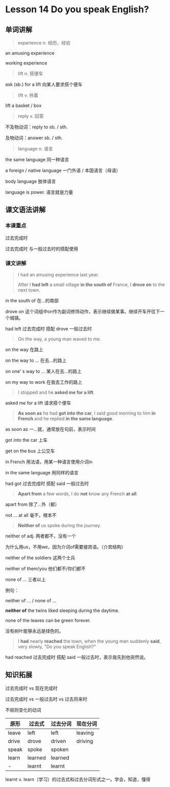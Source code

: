 # Lesson 14 Do you speak English?

## 单词讲解

> experience n. 经历，经验

an amusing experience

working experience



> lift n. 搭便车

ask (sb.) for a lift 向某人要求搭个便车

> lift v. 拎着

lift a basket / box



> reply v. 回答

不及物动词：reply to sb. / sth.

及物动词：answer sb. / sth.



> language n. 语言

the same language 同一种语言

a foreign / native language 一门外语 / 本国语言（母语）

body language 肢体语言

language is power. 语言就是力量



## 课文语法讲解

### 本课重点

过去完成时

过去完成时 与一般过去时的搭配使用



### 课文讲解

> I had an amusing experience last year.
>
> After I **had left** a small village **in the south of** France, I **drove on** to the next town.

in the south of 在...的南部

drove on 这个词组中on作为副词修饰动作，表示继续做某事。继续开车开往下一个城镇。

had left 过去完成时 搭配 drove 一般过去时



> On the way, a young man waved to me.

on the way 在路上

on the way to ... 在去...的路上

on one' s way to ... 某人在去...的路上

on my way to work 在我去工作的路上



> I stopped and he **asked me for a lift**.

asked me for a lift  请求搭个便车



> **As soon as** he had **got into the car**, I said good morning to him **in French** and he replied **in the same language**.

as soon as 一...就，通常放在句前，表示时间

got into the car 上车

get on the bus 上公交车

in French 用法语，用某一种语言使用介词in

in the same language 用同样的语言

had got 过去完成时 搭配 said 一般过去时



> **Apart from** a few words, I do **not** know any French **at all**.

apart from 除了...外（都）

not ... at all 毫不，根本不



> **Neither of** us spoke during the journey.

neither of adj. 两者都不，没有一个 

为什么用us，不用we，因为介词of需要接宾语。（介宾结构）

neither of the soldiers 这两个士兵

neither of them/you 他们都不/你们都不

none of ... 三者以上

例句：

neither of ... / none of ...

**neither of** the twins liked sleeping during the daytime.

none of the leaves can be green forever.

没有树叶能够永远是绿色的。



> I **had** nearly **reached** the town, when the young man suddenly **said**, very slowly, "Do you speak English?"

had reached 过去完成时 搭配 said 一般过去时，表示我先到他突然说。





## 知识拓展

过去完成时 vs 现在完成时

过去完成时 vs 一般过去时 vs 过去将来时





不规则变化的动词

| 原形  | 过去式  | 过去分词 | 现在分词 |
| ----- | ------- | -------- | -------- |
| leave | left    | left     | leaving  |
| drive | drove   | driven   | driving  |
| speak | spoke   | spoken   |          |
| learn | learned | learned  |          |
| -     | learnt  | learnt   |          |

learnt v. learn（学习）的过去式和过去分词形式之一。学会，知道，懂得

























